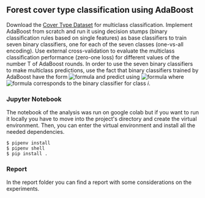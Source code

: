 ## Forest cover type classification using AdaBoost
Download the [Cover Type Dataset](https://www.kaggle.com/uciml/forest-cover-type-dataset) for multiclass classification. Implement AdaBoost from scratch and run it using decision stumps (binary classification rules based on single features) as base classifiers to train seven binary classifiers, one for each of the seven classes (one-vs-all encoding). Use external cross-validation to evaluate the multiclass classification performance (zero-one loss) for different values of the number T of AdaBoost rounds. In order to use the seven binary classifiers to make multiclass predictions, use the fact that binary classifiers trained by AdaBoost have the form ![formula](https://render.githubusercontent.com/render/math?math=h(x)=sgn\(g(x)\)) and predict using ![formula](https://render.githubusercontent.com/render/math?math=argmax_ig_i(x)) where ![formula](https://render.githubusercontent.com/render/math?math=g_i) corresponds to the binary classifier for class *i*.

### Jupyter Notebook
The notebook of the analysis was run on google colab but if you want to run it locally you have to move into the project's directory and create the virtual environment. Then, you can enter the virtual environment and install all the needed dependencies.
```
$ pipenv install
$ pipenv shell
$ pip install .
```

### Report
In the report folder you can find a report with some considerations on the experiments.
